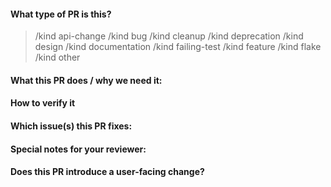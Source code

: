 <!--
Thanks for sending a pull request!

Please make sure you've read and understood our contributing guidelines
(https://github.com/containers/buildah/blob/main/CONTRIBUTING.md) as well as ensuring
that all your commits are signed with `git commit -s`.
-->

#### What type of PR is this?

<!--
Please label this pull request according to what type of issue you are
addressing, especially if this is a release targeted pull request.

Uncomment only one `/kind <>` line, hit enter to put that in a new line, and
remove leading whitespace from that line:
-->

> /kind api-change
> /kind bug
> /kind cleanup
> /kind deprecation
> /kind design
> /kind documentation
> /kind failing-test 
> /kind feature
> /kind flake
> /kind other

#### What this PR does / why we need it:

#### How to verify it

#### Which issue(s) this PR fixes:

<!--
Automatically closes linked issue when PR is merged.
Uncomment the following comment block and include the issue
number or None on one line.
Usage: `Fixes #<issue number>`, or `Fixes (paste link of issue)`, or `None`.
-->

<!--
Fixes #
or
None
-->

#### Special notes for your reviewer:

#### Does this PR introduce a user-facing change?

<!--
If no, just write `None` in the release-note block below. If yes, a release note
is required: Enter your extended release note in the block below. If the PR
requires additional action from users switching to the new release, include the
string "action required".

For more information on release notes please follow the kubernetes model:
https://git.k8s.io/community/contributors/guide/release-notes.md
-->

```release-note

```

